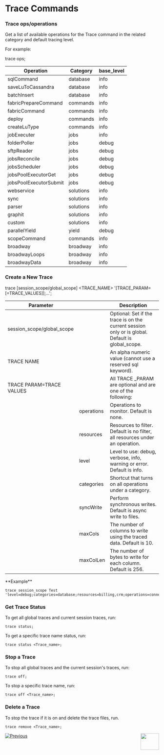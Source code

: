 # Trace Commands

### Trace ops/operations

Get a list of available operations for the Trace command in the related category and default tracing level. 

For example:

trace ops;

<table class="unchanged rich-diff-level-one">
<thead>
<tr>
<th>Operation</th>
<th>Category</th>
<th>base_level</th>
</tr>
</thead>
<tbody>
<tr>
<td>sqlCommand</td>
<td>database</td>
<td>info</td>
</tr>
<tr>
<td>saveLuToCassandra</td>
<td>database</td>
<td>info</td>
</tr>
<tr>
<td>batchInsert</td>
<td>database</td>
<td>info</td>
</tr>
<tr>
<td>fabricPrepareCommand</td>
<td>commands</td>
<td>info</td>
</tr>
<tr>
<td>fabricCommand</td>
<td>commands</td>
<td>info</td>
</tr>
<tr>
<td>deploy</td>
<td>commands</td>
<td>info</td>
</tr>
<tr>
<td>createLuType</td>
<td>commands</td>
<td>info</td>
</tr>
<tr>
<td>jobExecuter</td>
<td>jobs</td>
<td>info</td>
</tr>
<tr>
<td>folderPoller</td>
<td>jobs</td>
<td>debug</td>
</tr>
<tr>
<td>sftpReader</td>
<td>jobs</td>
<td>debug</td>
</tr>
<tr>
<td>jobsReconcile</td>
<td>jobs</td>
<td>debug</td>
</tr>
<tr>
<td>jobsScheduler</td>
<td>jobs</td>
<td>debug</td>
</tr>
<tr>
<td>jobsPoolExecutorGet</td>
<td>jobs</td>
<td>debug</td>
</tr>
<tr>
<td>jobsPoolExecutorSubmit</td>
<td>jobs</td>
<td>debug</td>
</tr>
<tr>
<td>webservice</td>
<td>solutions</td>
<td>info</td>
</tr>
<tr>
<td>sync</td>
<td>solutions</td>
<td>info</td>
</tr>
<tr>
<td>parser</td>
<td>solutions</td>
<td>info</td>
</tr>
<tr>
<td>graphit</td>
<td>solutions</td>
<td>info</td>
</tr>
<tr>
<td>custom</td>
<td>solutions</td>
<td>info</td>
</tr>
<tr>
<td>parallelYield</td>
<td>yield</td>
<td>debug</td>
</tr>
<tr>
<td>scopeCommand</td>
<td>commands</td>
<td>info</td>
</tr>
<tr>
<td>broadway</td>
<td>broadway</td>
<td>info</td>
</tr>
<tr>
<td>broadwayLoops</td>
<td>broadway</td>
<td>info</td>
</tr>
<tr>
<td>broadwayData</td>
<td>broadway</td>
<td>info</td>
</tr>
</tbody>
</table>

### Create a New Trace 

trace [session_scope/global_scope] <TRACE_NAME> '[TRACE_PARAM=[=TRACE_VALUES]];...';

<table class="unchanged rich-diff-level-one">
<thead>
<tr>
<th>Parameter</th>
<th>&nbsp;</th>
<th>Description</th>
</tr>
</thead>
<tbody>
<tr>
<td>session_scope/global_scope</td>
<td>&nbsp;</td>
<td>Optional: Set if the trace is on the current session only or is global. Default is global_scope.</td>
</tr>
<tr>
<td>TRACE NAME</td>
<td>&nbsp;</td>
<td>An alpha numeric value (cannot use a reserved sql keyword).</td>
</tr>
<tr>
<td>TRACE PARAM=TRACE VALUES</td>
<td>&nbsp;</td>
<td>All TRACE _PARAM are optional and are one of the following:</td>
</tr>
<tr>
<td>&nbsp;</td>
<td>operations</td>
<td>Operations to monitor. Default is none.</td>
</tr>
<tr>
<td>&nbsp;</td>
<td>resources</td>
<td>Resources to filter. Default is no filter, all resources under an operation.</td>
</tr>
<tr>
<td>&nbsp;</td>
<td>level</td>
<td>Level to use: debug, verbose, info, warning or error. Default is info.</td>
</tr>
<tr>
<td>&nbsp;</td>
<td>categories</td>
<td>Shortcut that turns on all operations under a category.</td>
</tr>
<tr>
<td>&nbsp;</td>
<td>syncWrite</td>
<td>Perform synchronous writes. Default is async write to files.</td>
</tr>
<tr>
<td>&nbsp;</td>
<td>maxCols</td>
<td>The number of columns to write using the traced data. Default is 10.</td>
</tr>
<tr>
<td>&nbsp;</td>
<td>maxColLen</td>
<td>The number of bytes to write for each column. Default is 256.</td>
</tr>
</tbody>
</table>
**Example**

~~~
trace session_scope Test 'level=debug;categories=database;resources=billing,crm;operations=connection;syncWrite;maxCols=3;maxColLen=128;';
~~~

### Get Trace Status

To get all global traces and current session traces, run:

~~~
trace status;
~~~

To get a specific trace name status, run:

~~~
trace status <Trace_name>;
~~~

### Stop a Trace

To stop all global traces and the current session's traces, run:

~~~
trace off;
~~~

To stop a specific trace name, run:

~~~
trace off <Trace_name>;
~~~

### Delete a Trace

To stop the trace if it is on and delete the trace files, run.

~~~
trace remove <Trace_name>;
~~~



[![Previous](/articles/images/Previous.png)](01_tracing_overview.md)[<img align="right" width="60" height="54" src="/articles/images/Next.png">](03_trace_examples.md) 



